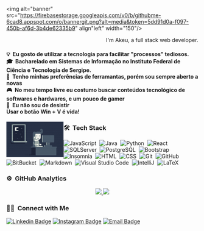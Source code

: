 <img alt="banner" src="https://firebasestorage.googleapis.com/v0/b/githubme-6cad8.appspot.com/o/bannergit.png?alt=media&token=5dd91d0a-f097-450b-af6d-3b4de62335b9" align"left" width="150"/>

<p align="right">
I'm Akeu, a full stack web developer.
</p>

<h4 align="left">
💡  &nbsp;Eu gosto de utilizar a tecnologia para facilitar "processos" tediosos.  <br />
🎓 &nbsp;Bacharelado em Sistemas de Informação no Instituto Federal de Ciência e Tecnologia de Sergipe.  <br />
🔎 &nbsp;Tenho minhas preferências de ferramantas, porém sou sempre aberto a novas <br/>
🎮 &nbsp;No meu tempo livre eu costumo buscar conteúdos tecnológico de softwares e hardwares, e um pouco de gamer <br/>
💪 &nbsp;Eu não sou de desistir <br/>
 Usar o botão Win + V é vida! <br/>
</h4>

<img alt="Coding" src="https://raw.githubusercontent.com/AVS1508/AVS1508/master/assets/Night-Coding.gif" align="left" width="150"/>

### 🛠 &nbsp;Tech Stack

![JavaScript](https://img.shields.io/badge/-JavaScript-05122A?style=flat&logo=javascript)&nbsp;
![Java](https://img.shields.io/badge/-Java-05122A?style=flat&logo=Java&logoColor=007396)&nbsp;
![Python](https://img.shields.io/badge/-Python-05122A?style=flat&logo=python)&nbsp;
![React](https://img.shields.io/badge/-React-05122A?style=flat&logo=react)&nbsp;
![SQLServer](https://img.shields.io/badge/-SQLServer-05122A?style=flat&logo=Microsoft-SQL-Server&logoColor=CC2927)&nbsp;
![PostgreSQL](https://img.shields.io/badge/-PostgreSQL-05122A?style=flat&logo=postgresql&logoColor=336791)&nbsp;
![Bootstrap](https://img.shields.io/badge/-Bootstrap-05122A?style=flat&logo=bootstrap)&nbsp;
![Insomnia](https://img.shields.io/badge/-Insomnia-05122A?style=flat&logo=insomnia&logoColor=5849BE)&nbsp;
![HTML](https://img.shields.io/badge/-HTML-05122A?style=flat&logo=HTML5)&nbsp;
![CSS](https://img.shields.io/badge/-CSS-05122A?style=flat&logo=CSS3&logoColor=1572B6)&nbsp;
![Git](https://img.shields.io/badge/-Git-05122A?style=flat&logo=git)&nbsp;
![GitHub](https://img.shields.io/badge/-GitHub-05122A?style=flat&logo=github)&nbsp;
![BitBucket](https://img.shields.io/badge/-BitBucket-05122A?style=flat&logo=bitbucket&logoColor=0052CC)&nbsp;
![Markdown](https://img.shields.io/badge/-Markdown-05122A?style=flat&logo=markdown)&nbsp;
![Visual Studio Code](https://img.shields.io/badge/-Visual%20Studio%20Code-05122A?style=flat&logo=visual-studio-code&logoColor=007ACC)&nbsp;
![IntelliJ](https://img.shields.io/badge/-IntelliJ-05122A?style=flat&logo=intellij-idea&logoColor=000000)&nbsp;
![LaTeX](https://img.shields.io/badge/-LaTeX-05122A?style=flat&logo=LATEX&logoColor=008080)&nbsp;

### ⚙️ &nbsp;GitHub Analytics

<p align="center">
<a href="https://github.com/Akeu-Andrade">
  <img height="180em" src="https://github-readme-stats-eight-theta.vercel.app/api?username=Akeu-Andrade&show_icons=true&theme=algolia&include_all_commits=true&count_private=true"/>
  <img height="180em" src="https://github-readme-stats-eight-theta.vercel.app/api/top-langs/?username=Akeu-Andrade&layout=compact&langs_count=8&theme=algolia" />
</a>
</p>

### 🤝🏻 &nbsp;Connect with Me
[![Linkedin Badge](https://icon-icons.com/icons2/1233/PNG/48/1492718749-linkedin_83603.png)](https://https://www.linkedin.com/in/akeuandrade/)
[![Instagram Badge](https://icon-icons.com/icons2/1233/PNG/48/1492718764-instagram_83597.png)](https://www.instagram.com/akeu_andrade/)
[![Email Badge](https://icon-icons.com/icons2/1233/PNG/48/1492718759-mail_83619.png)](mailto:akeusantana@gmail.com)
